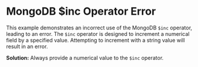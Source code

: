 # MongoDB $inc Operator Error
This example demonstrates an incorrect use of the MongoDB `$inc` operator, leading to an error.
The `$inc` operator is designed to increment a numerical field by a specified value.  Attempting to increment with a string value will result in an error.

**Solution:**  Always provide a numerical value to the `$inc` operator.

